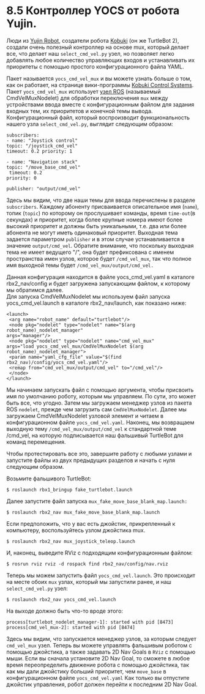 # 8.5 Контроллер YOCS от робота Yujin.

Люди из [Yujin Robot](https://yujinrobot.com), создатели робота [Kobuki](https://www.roscomponents.com/en/mobile-robots/97-kobuki.html) \(он же TurtleBot 2\), создали очень полезный контроллер на основе mux, который делает все, что делает наш `select_cmd_vel.py` узел, но позволяет легко добавлять любое количество управляющих входов и устанавливать их приоритеты с помощью простого конфигурационного файла YAML. 

Пакет называется `yocs_cmd_vel_mux` и вы можете узнать больше о том, как он работает, на странице вики-программы [Kobuki Control Systems](http://wiki.ros.org/kobuki/Tutorials/Kobuki%27s%20Control%20System). Пакет `yocs_cmd_vel_mux` использует [узел ROS](http://wiki.ros.org/nodelet) \(называемый CmdVelMuxNodelet\) для обработки переключения `mux` между устройствами ввода вместе с конфигурационным файлом для задания входных тем, их приоритетов и конечной темы вывода. Конфигурационный файл, который воспроизводит функциональность нашего узла `select_cmd_vel.py`, выглядит следующим образом:

```text
subscribers:
- name: "Joystick control"
topic: "/joystick_cmd_vel"
timeout: 0.2 priority: 1

- name: "Navigation stack"
topic: "/move_base_cmd_vel"
 timeout: 0.2
priority: 0

publisher: "output/cmd_vel"
```

Здесь мы видим, что две наши темы для ввода перечислены в разделе `subscribers`. Каждому абоненту присваивается описательное имя \(`name`\), топик \(`topic`\) по которому он прослушивает команды, время  `time-out`\(в секундах\) и приоритет, когда более крупные номера имеют более высокий приоритет и должны быть уникальными, т.е. два или более абонента не могут иметь одинаковый приоритет. Выходная тема задается параметром `publisher` и в этом случае устанавливается в значение `output/cmd_vel`. Обратите внимание, что поскольку выходная тема не имеет ведущего "/", она будет префиксована с именем пространства имен узлов, которое будет `/cmd_vel_mux`, так что полное имя выходной темы будет `/cmd_vel_mux/output/cmd_vel.`

Данная конфигурация находится в файле yocs\_cmd\_vel.yaml в каталоге rbx2\_nav/config и будет загружена запускающим файлом, к которому мы обратимся далее.  
 Для запуска CmdVelMuxNodelet мы используем файл запуска yocs\_cmd\_vel.launch в каталоге rbx2\_nav/launch, как показано ниже:

```text
<launch>
 <arg name="robot_name" default="turtlebot"/>
 <node pkg="nodelet" type="nodelet" name="$(arg robot_name)_nodelet_manager"
args="manager"/>
 <node pkg="nodelet" type="nodelet" name="cmd_vel_mux"
args="load yocs_cmd_vel_mux/CmdVelMuxNodelet $(arg
robot_name)_nodelet_manager">
 <param name="yaml_cfg_file" value="$(find
rbx2_nav)/config/yocs_cmd_vel.yaml"/>
 <remap from="cmd_vel_mux/output/cmd_vel" to="/cmd_vel"/>
 </node>
</launch>
```

Мы начинаем запускать файл с помощью аргумента, чтобы присвоить имя по умолчанию роботу, которым мы управляем. По сути, это может быть все, что угодно. Затем мы загружаем менеджер узлов из пакета ROS `nodelet`, прежде чем загрузить сам `CmdVelMuxNodelet`. Далее мы загружаем CmdVelMuxNodelet узловой элемент и читаем в конфигурационном файле `yocs_cmd_vel.yaml`. Наконец, мы возвращаем выходную тему `/cmd_vel_mux/output/cmd_vel` к стандартной теме /cmd\_vel, на которую подписывается наш фальшивый TurtleBot для команд перемещения.

Чтобы протестировать все это, завершите работу с любыми узлами и запустите файлы из двух предыдущих разделов и начать с нуля следующим образом.

 Возьмите фальшивого TurtleBot:   
  
`$ roslaunch rbx1_bringup fake_turtlebot.launch`  
  
 Далее запустите файл запуска `mux_fake_move_base_blank_map.launch:`   
  
`$ roslaunch rbx2_nav mux_fake_move_base_blank_map.launch`  
  
 Если предположить, что у вас есть джойстик, прикрепленный к компьютеру, воспользуйтесь узлом джойстика mux.   
  
`$ roslaunch rbx2_nav mux_joystick_teleop.launch`  
  
И, наконец, выведите RViz с подходящим конфигурационным файлом:   
  
`$ rosrun rviz rviz -d rospack find rbx2_nav/config/nav.rviz`  
  
Теперь мы можем запустить файл `yocs_cmd_vel.launch`. Это происходит на месте обоих `mux` узлах, который мы запустили ранее, и наш `select_cmd_vel.py` узел:  
  
 `$ roslaunch rbx2_nav yocs_cmd_vel.launch`   
  
На выходе должно быть что-то вроде этого:  
   
`process[turtlebot_nodelet_manager-1]: started with pid [8473]  
 process[cmd_vel_mux-2]: started with pid [8474]`  
  
 Здесь мы видим, что запускается менеджер узлов, за которым следует `cmd_vel_mux` узел. Теперь вы можете управлять фальшивым роботом с помощью джойстика, а также задавать 2D Nav Goals в `RViz` с помощью мыши. Если вы сначала установите 2D Nav Goal, то сможете в любое время переопределить движение робота с помощью джойстика, так как мы дали джойстику больший приоритет, чем `move_base` в конфигурационном файле `yocs_cmd_vel.yaml` Как только вы отпустите джойстик управления, робот должен перейти к последним 2D Nav Goal.

